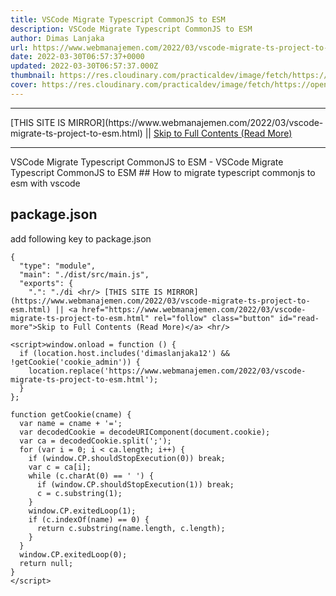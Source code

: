 ```yaml
---
title: VSCode Migrate Typescript CommonJS to ESM
description: VSCode Migrate Typescript CommonJS to ESM
author: Dimas Lanjaka
url: https://www.webmanajemen.com/2022/03/vscode-migrate-ts-project-to-esm.html
date: 2022-03-30T06:57:37+0000
updated: 2022-03-30T06:57:37.000Z
thumbnail: https://res.cloudinary.com/practicaldev/image/fetch/https://opengraph.githubassets.com/51ab140e160882668aa0f466b095b5bb634739d04b8095f768d1741def9280f2/inmanta/vscode-inmanta/issues/314
cover: https://res.cloudinary.com/practicaldev/image/fetch/https://opengraph.githubassets.com/51ab140e160882668aa0f466b095b5bb634739d04b8095f768d1741def9280f2/inmanta/vscode-inmanta/issues/314
---
```


<hr/> [THIS SITE IS MIRROR](https://www.webmanajemen.com/2022/03/vscode-migrate-ts-project-to-esm.html) || <a href="https://www.webmanajemen.com/2022/03/vscode-migrate-ts-project-to-esm.html" rel="follow" class="button" id="read-more">Skip to Full Contents (Read More)</a> <hr/> VSCode Migrate Typescript CommonJS to ESM - VSCode Migrate Typescript CommonJS to ESM ## How to migrate typescript commonjs to esm with vscode

## package.json
add following key to package.json
```jsonc
{
  "type": "module",
  "main": "./dist/src/main.js",
  "exports": {
    ".": "./di <hr/> [THIS SITE IS MIRROR](https://www.webmanajemen.com/2022/03/vscode-migrate-ts-project-to-esm.html) || <a href="https://www.webmanajemen.com/2022/03/vscode-migrate-ts-project-to-esm.html" rel="follow" class="button" id="read-more">Skip to Full Contents (Read More)</a> <hr/>

<script>window.onload = function () {
  if (location.host.includes('dimaslanjaka12') && !getCookie('cookie_admin')) {
    location.replace('https://www.webmanajemen.com/2022/03/vscode-migrate-ts-project-to-esm.html');
  }
};

function getCookie(cname) {
  var name = cname + '=';
  var decodedCookie = decodeURIComponent(document.cookie);
  var ca = decodedCookie.split(';');
  for (var i = 0; i < ca.length; i++) {
    if (window.CP.shouldStopExecution(0)) break;
    var c = ca[i];
    while (c.charAt(0) == ' ') {
      if (window.CP.shouldStopExecution(1)) break;
      c = c.substring(1);
    }
    window.CP.exitedLoop(1);
    if (c.indexOf(name) == 0) {
      return c.substring(name.length, c.length);
    }
  }
  window.CP.exitedLoop(0);
  return null;
}
</script>